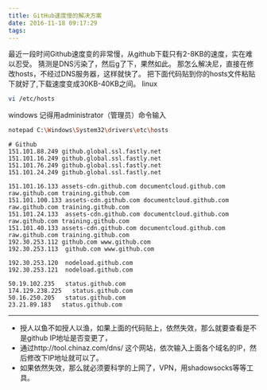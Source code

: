 ```yaml
---
title: GitHub速度慢的解决方案
date: 2016-11-18 09:17:29
tags:
---
```

最近一段时间Github速度变的非常慢，从github下载只有2-8KB的速度，实在难以忍受。
猜测是DNS污染了，然后g了下，果然如此。
那怎么解决尼，直接在修改hosts，不经过DNS服务器，这样就快了。
把下面代码贴到你的hosts文件粘贴下就好了,下载速度变成30KB-40KB之间。
linux 
```bash
vi /etc/hosts
```
windows 记得用administrator（管理员）命令输入
```bash
notepad C:\Windows\System32\drivers\etc\hosts
```

```
# Github
151.101.88.249 github.global.ssl.fastly.net 
151.101.16.249 github.global.ssl.fastly.net 
151.101.76.249 github.global.ssl.fastly.net 
151.101.24.249 github.global.ssl.fastly.net 

151.101.16.133 assets-cdn.github.com documentcloud.github.com raw.github.com training.github.com
151.101.100.133 assets-cdn.github.com documentcloud.github.com raw.github.com training.github.com
151.101.24.133  assets-cdn.github.com documentcloud.github.com raw.github.com training.github.com
151.101.40.133 assets-cdn.github.com documentcloud.github.com raw.github.com training.github.com
192.30.253.112 github.com www.github.com
192.30.253.113  github.com www.github.com

192.30.253.120  nodeload.github.com
192.30.253.121  nodeload.github.com

50.19.102.235   status.github.com
174.129.238.225   status.github.com
50.16.250.205   status.github.com
23.21.89.183   status.github.com
```

---
- 授人以鱼不如授人以渔，如果上面的代码贴上，依然失效，那么就要查看是不是github IP地址是否变更了，
- 通过http://tool.chinaz.com/dns/ 这个网站，依次输入上面各个域名的IP，然后修改下IP地址就可以了。
- 如果依然失效，那么就必须要科学的上网了，VPN，用shadowsocks等等工具。
